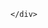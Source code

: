 <!DOCTYPE html>
<html>
  <body>
    <div style="backgournd-image: url('https://media.discordapp.net/attachments/436905764410490882/776546362283393075/page1.PNG?width=996&height=560');">
      
    </div>
  </body>
<html>

